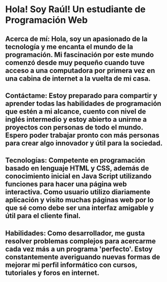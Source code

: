 # Hola! Soy Raúl! Un estudiante de Programación Web
## Acerca de mí: Hola, soy un apasionado de la tecnología y me encanta el mundo de la programación. Mi fascinación por este mundo comenzó desde muy pequeño cuando tuve acceso a una computadora por primera vez en una cabina de internet a la vuelta de mi casa.
## Contáctame: Estoy preparado para compartir y aprender todas las habilidades de programación que estén a mi alcance, cuento con nivel de inglés intermedio y estoy abierto a unirme a proyectos con personas de todo el mundo. Espero poder trabajar pronto con más personas para crear algo innovador y útil para la sociedad.
## Tecnologías: Competente en programación basado en lenguaje HTML y CSS, además de conocimiento inicial en Java Script utilizando funciones para hacer una página web interactiva. Como usuario utilizo diariamente aplicación y visito muchas páginas web por lo que sé como debe ser una interfaz amigable y útil para el cliente final.
## Habilidades: Como desarrollador, me gusta resolver problemas complejos para acercarme cada vez más a un programa 'perfecto'. Estoy constantemente averiguando nuevas formas de mejorar mi perfil informático con cursos, tutoriales y foros en internet.

